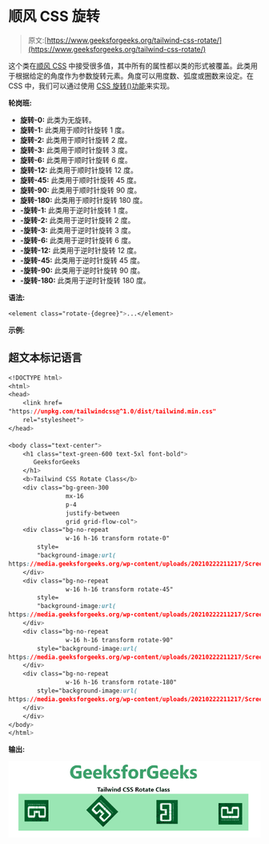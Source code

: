 # 顺风 CSS 旋转

> 原文:[https://www.geeksforgeeks.org/tailwind-css-rotate/](https://www.geeksforgeeks.org/tailwind-css-rotate/)

这个类在[顺风 CSS](https://www.geeksforgeeks.org/css-tailwind-introduction/) 中接受很多值，其中所有的属性都以类的形式被覆盖。此类用于根据给定的角度作为参数旋转元素。角度可以用度数、弧度或圈数来设定。在 CSS 中，我们可以通过使用 [CSS 旋转()功能](https://www.geeksforgeeks.org/css-rotate-function/)来实现。

**轮岗班:**

*   **旋转-0:** 此类为无旋转。
*   **旋转-1:** 此类用于顺时针旋转 1 度。
*   **旋转-2:** 此类用于顺时针旋转 2 度。
*   **旋转-3:** 此类用于顺时针旋转 3 度。
*   **旋转-6:** 此类用于顺时针旋转 6 度。
*   **旋转-12:** 此类用于顺时针旋转 12 度。
*   **旋转-45:** 此类用于顺时针旋转 45 度。
*   **旋转-90:** 此类用于顺时针旋转 90 度。
*   **旋转-180:** 此类用于顺时针旋转 180 度。
*   **-旋转-1:** 此类用于逆时针旋转 1 度。
*   **-旋转-2:** 此类用于逆时针旋转 2 度。
*   **-旋转-3:** 此类用于逆时针旋转 3 度。
*   **-旋转-6:** 此类用于逆时针旋转 6 度。
*   **-旋转-12:** 此类用于逆时针旋转 12 度。
*   **-旋转-45:** 此类用于逆时针旋转 45 度。
*   **-旋转-90:** 此类用于逆时针旋转 90 度。
*   **-旋转-180:** 此类用于逆时针旋转 180 度。

**语法:**

```css
<element class="rotate-{degree}">...</element>
```

**示例:**

## 超文本标记语言

```css
<!DOCTYPE html> 
<html> 
<head> 
    <link href= 
"https://unpkg.com/tailwindcss@^1.0/dist/tailwind.min.css"
    rel="stylesheet"> 
</head> 

<body class="text-center"> 
    <h1 class="text-green-600 text-5xl font-bold"> 
       GeeksforGeeks 
    </h1> 
    <b>Tailwind CSS Rotate Class</b> 
    <div class="bg-green-300 
                mx-16
                p-4
                justify-between 
                grid grid-flow-col"> 
    <div class="bg-no-repeat
                w-16 h-16 transform rotate-0" 
        style= 
        "background-image:url( 
https://media.geeksforgeeks.org/wp-content/uploads/20210222211217/Screenshot20210222211207.png)"> 
    </div> 
    <div class="bg-no-repeat 
                w-16 h-16 transform rotate-45" 
        style= 
        "background-image:url( 
https://media.geeksforgeeks.org/wp-content/uploads/20210222211217/Screenshot20210222211207.png)"> 
    </div>
    <div class="bg-no-repeat 
                w-16 h-16 transform rotate-90" 
        style="background-image:url( 
https://media.geeksforgeeks.org/wp-content/uploads/20210222211217/Screenshot20210222211207.png)"> 
    </div> 
    <div class="bg-no-repeat 
                w-16 h-16 transform rotate-180" 
        style="background-image:url( 
https://media.geeksforgeeks.org/wp-content/uploads/20210222211217/Screenshot20210222211207.png)"> 
    </div>
    </div> 
</body> 
</html> 
```

**输出:**

![](img/2a1fdc856506cd4760439743e8f99fca.png)